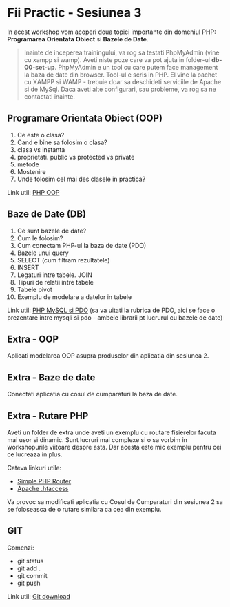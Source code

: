 # Fii Practic - Sesiunea 3
In acest workshop vom acoperi doua topici importante din domeniul PHP: __Programarea Orientata Obiect__ si __Bazele de Date__.

>Inainte de inceperea trainingului, va rog sa testati PhpMyAdmin (vine cu xampp si wamp). Aveti niste poze care va pot ajuta in folder-ul __db-00-set-up__.
PhpMyAdmin e un tool cu care putem face management la baza de date din browser. Tool-ul e scris in PHP. El vine la pachet cu XAMPP si WAMP - trebuie doar sa deschideti serviciile de Apache si de MySql. Daca aveti alte configurari, sau probleme, va rog sa ne contactati inainte.

## Programare Orientata Obiect (OOP)
1. Ce este o clasa?
2. Cand e bine sa folosim o clasa?
3. clasa vs instanta
4. proprietati. public vs protected vs private
5. metode
6. Mostenire
7. Unde folosim cel mai des clasele in practica?

Link util: [PHP OOP](https://www.w3schools.com/php/php_oop_what_is.asp)

## Baze de Date (DB)
1. Ce sunt bazele de date?
2. Cum le folosim?
3. Cum conectam PHP-ul la baza de date (PDO)
4. Bazele unui query
5. SELECT (cum filtram rezultatele)
6. INSERT
7. Legaturi intre tabele. JOIN
8. Tipuri de relatii intre tabele
9. Tabele pivot
10. Exemplu de modelare a datelor in tabele

Link util: [PHP MySQL si PDO](https://www.w3schools.com/php/php_mysql_connect.asp) (sa va uitati la rubrica de PDO, aici se face o prezentare intre mysqli si pdo - ambele librarii pt lucrurul cu bazele de date)


## Extra - OOP
Aplicati modelarea OOP asupra produselor din aplicatia din sesiunea 2.

## Extra - Baze de date
Conectati aplicatia cu cosul de cumparaturi la baza de date.

## Extra - Rutare PHP
Aveti un folder de extra unde aveti un exemplu cu routare fisierelor facuta mai usor si dinamic. Sunt lucruri mai complexe si o sa vorbim in workshopurile viitoare despre asta. Dar acesta este mic exemplu pentru cei ce lucreaza in plus. 

Cateva linkuri utile: 
 - [Simple PHP Router](https://www.taniarascia.com/the-simplest-php-router/)
 - [Apache .htaccess](http://httpd.apache.org/docs/2.2/howto/htaccess.html)

Va provoc sa modificati aplicatia cu Cosul de Cumparaturi din sesiunea 2 sa se foloseasca de o rutare similara ca cea din exemplu.

## GIT

Comenzi:
 - git status
 - git add .
 - git commit
 - git push

Link util: [Git download](https://git-scm.com/)

